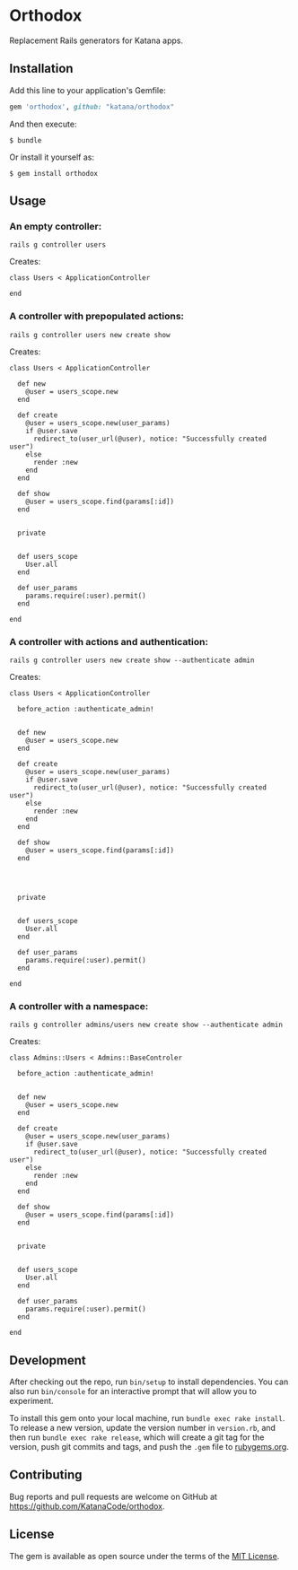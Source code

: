 # Orthodox

Replacement Rails generators for Katana apps.

## Installation

Add this line to your application's Gemfile:

```ruby
gem 'orthodox', github: "katana/orthodox"
```

And then execute:

    $ bundle

Or install it yourself as:

    $ gem install orthodox

## Usage

### An empty controller:

    rails g controller users

Creates:

    class Users < ApplicationController

    end


### A controller with prepopulated actions:

    rails g controller users new create show

Creates:

    class Users < ApplicationController

      def new
        @user = users_scope.new
      end

      def create
        @user = users_scope.new(user_params)
        if @user.save
          redirect_to(user_url(@user), notice: "Successfully created user")
        else
          render :new
        end
      end

      def show
        @user = users_scope.find(params[:id])
      end


      private


      def users_scope
        User.all
      end

      def user_params
        params.require(:user).permit()
      end

    end

### A controller with actions and authentication:

    rails g controller users new create show --authenticate admin
    
Creates:

    class Users < ApplicationController

      before_action :authenticate_admin!


      def new
        @user = users_scope.new
      end

      def create
        @user = users_scope.new(user_params)
        if @user.save
          redirect_to(user_url(@user), notice: "Successfully created user")
        else
          render :new
        end
      end

      def show
        @user = users_scope.find(params[:id])
      end




      private


      def users_scope
        User.all
      end

      def user_params
        params.require(:user).permit()
      end

    end

### A controller with a namespace:

    rails g controller admins/users new create show --authenticate admin

Creates:

    class Admins::Users < Admins::BaseControler

      before_action :authenticate_admin!


      def new
        @user = users_scope.new
      end

      def create
        @user = users_scope.new(user_params)
        if @user.save
          redirect_to(user_url(@user), notice: "Successfully created user")
        else
          render :new
        end
      end

      def show
        @user = users_scope.find(params[:id])
      end


      private


      def users_scope
        User.all
      end

      def user_params
        params.require(:user).permit()
      end

    end

## Development

After checking out the repo, run `bin/setup` to install dependencies. You can also run `bin/console` for an interactive prompt that will allow you to experiment.

To install this gem onto your local machine, run `bundle exec rake install`. To release a new version, update the version number in `version.rb`, and then run `bundle exec rake release`, which will create a git tag for the version, push git commits and tags, and push the `.gem` file to [rubygems.org](https://rubygems.org).

## Contributing

Bug reports and pull requests are welcome on GitHub at https://github.com/KatanaCode/orthodox.

## License

The gem is available as open source under the terms of the [MIT License](http://opensource.org/licenses/MIT).
